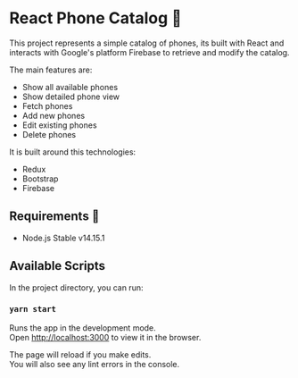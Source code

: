 # React Phone Catalog 📱
This project represents a simple catalog of phones, its built with React and interacts with Google's platform Firebase to retrieve and modify the catalog.

The main features are:
 - Show all available phones
 - Show detailed phone view
 - Fetch phones
 - Add new phones
 - Edit existing phones
 - Delete phones

It is built around this technologies:
  - Redux
  - Bootstrap
  - Firebase

## Requirements :pushpin:
 - Node.js Stable v14.15.1

## Available Scripts

In the project directory, you can run:

### `yarn start`

Runs the app in the development mode.\
Open [http://localhost:3000](http://localhost:3000) to view it in the browser.

The page will reload if you make edits.\
You will also see any lint errors in the console.

